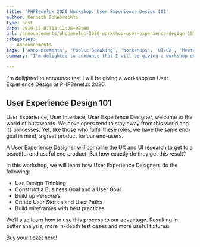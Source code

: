 ```yaml
---
title: 'PHPBenelux 2020 Workshop: User Experience Design 101'
author: Kenneth Schabrechts
type: post
date: 2019-12-07T13:12:26+00:00
url: /announcements/phpbenelux-2020-workshop-user-experience-design-101/
categories:
  - Announcements
tags: ['Announcements', 'Public Speaking', 'Workshops', 'UI/UX', 'Meetups & Conferences', 'PHPBenelux']
summary: "I'm delighted to announce that I will be giving a workshop on User Experience Design at PHPBenelux 2020."

---
```

I'm delighted to announce that I will be giving a workshop on User Experience Design at PHPBenelux 2020.

## User Experience Design 101

User Experience, User Interface, User Experience Designer, welcome to the world of buzzwords. We developers tend to stay away from this world and its processes. Yet, like those who fulfill these roles, we have the same end-goal in mind, a great product for our end-users.

A User Experience Designer will combine the UX and UI research to get to a beautiful and useful end product. But how exactly do they get this result?

In this workshop, we will learn how User Experience Designers do the following:

  * Use Design Thinking
  * Construct a Business Goal and a User Goal
  * Build up Persona’s
  * Create User Stories and User Paths
  * Build wireframes with best practices

We’ll also learn how to use this process to our advantage. Resulting in better analysis, more in-depth test cases and more useful fixtures.

[Buy your ticket here!](https://tickets.oxynade.com/?lang=en&distributionId=29020&eventId=356068)